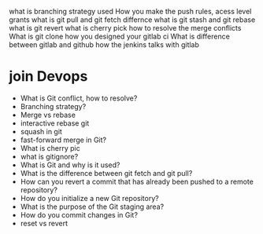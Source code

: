 what is branching strategy used
How you make the push rules, acess level grants
what is git pull and git fetch differnce
what is git stash and git rebase
what is git revert
what is cherry pick
how to resolve the merge conflicts
What is git clone
how you designed your gitlab ci
What is difference between gitlab and github
how the jenkins talks with gitlab

# join Devops
* What is Git conflict, how to resolve?
* Branching strategy?
* Merge vs rebase
* interactive rebase git
* squash in git
* fast-forward merge in Git?
* What is cherry pic
* what is gitignore?
* What is Git and why is it used?
* What is the difference between git fetch and git pull?
* How can you revert a commit that has already been pushed to a remote repository?
* How do you initialize a new Git repository? 
* What is the purpose of the Git staging area?
* How do you commit changes in Git?
* reset vs revert